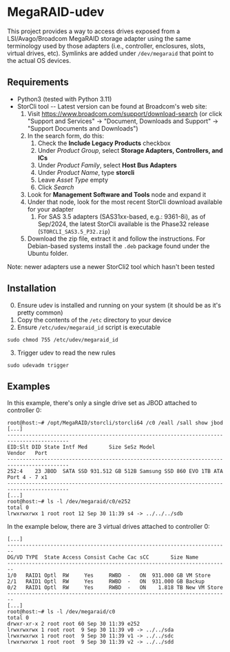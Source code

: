 # MegaRAID-udev

This project provides a way to access drives exposed from a LSI/Avago/Broadcom
MegaRAID storage adapter using the same terminology used by those adapters
(i.e., controller, enclosures, slots, virtual drives, etc). Symlinks are added
under `/dev/megaraid` that point to the actual OS devices.

## Requirements

* Python3 (tested with Python 3.11)
* StorCli tool -- Latest version can be found at Broadcom's web site:
  1. Visit https://www.broadcom.com/support/download-search
     (or click "Support and Services" -> "Document, Downloads and Support" ->
     "Support Documents and Downloads")
  2. In the search form, do this:
     1. Check the **Include Legacy Products** checkbox
     2. Under *Product Group*, select **Storage Adapters, Controllers, and ICs**
     3. Under *Product Family*, select **Host Bus Adapters**
     4. Under *Product Name*, type **storcli**
     5. Leave *Asset Type* empty
     6. Click *Search*
  3. Look for **Management Software and Tools** node and expand it
  4. Under that node, look for the most recent StorCli download available for
  your adapter
     1. For SAS 3.5 adapters (SAS31xx-based, e.g.: 9361-8i), as of Sep/2024, the
     latest StorCli available is the Phase32 release (`STORCLI_SAS3.5_P32.zip`)
  5. Download the zip file, extract it and follow the instructions. For
  Debian-based systems install the `.deb` package found under the Ubuntu folder.

Note: newer adapters use a newer StorCli2 tool which hasn't been tested

## Installation

0. Ensure udev is installed and running on your system (it should be as it's pretty common)
1. Copy the contents of the `/etc` directory to your device
2. Ensure `/etc/udev/megaraid_id` script is executable

```shell
sudo chmod 755 /etc/udev/megaraid_id
```

3. Trigger udev to read the new rules

```shell
sudo udevadm trigger
```

## Examples

In this example, there's only a single drive set as JBOD attached to controller 0:

```
root@host:~# /opt/MegaRAID/storcli/storcli64 /c0 /eall /sall show jbod
[...]
------------------------------------------------------------------------------------------
EID:Slt DID State Intf Med       Size SeSz Model                   Vendor   Port
------------------------------------------------------------------------------------------
252:4    23 JBOD  SATA SSD 931.512 GB 512B Samsung SSD 860 EVO 1TB ATA      Port 4 - 7 x1
------------------------------------------------------------------------------------------
[...]
root@host:~# ls -l /dev/megaraid/c0/e252
total 0
lrwxrwxrwx 1 root root 12 Sep 30 11:39 s4 -> ../../../sdb
```

In the example below, there are 3 virtual drives attached to controller 0:

```
[...]
------------------------------------------------------------------------
DG/VD TYPE  State Access Consist Cache Cac sCC       Size Name
------------------------------------------------------------------------
1/0   RAID1 Optl  RW     Yes     RWBD  -   ON  931.000 GB VM Store
2/1   RAID1 Optl  RW     Yes     RWBD  -   ON  931.000 GB Backup
0/2   RAID1 Optl  RW     Yes     RWBD  -   ON    1.818 TB New VM Store
------------------------------------------------------------------------
[...]
root@host:~# ls -l /dev/megaraid/c0
total 0
drwxr-xr-x 2 root root 60 Sep 30 11:39 e252
lrwxrwxrwx 1 root root  9 Sep 30 11:39 v0 -> ../../sda
lrwxrwxrwx 1 root root  9 Sep 30 11:39 v1 -> ../../sdc
lrwxrwxrwx 1 root root  9 Sep 30 11:39 v2 -> ../../sdd
```
